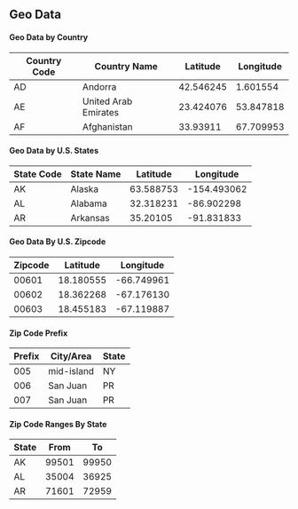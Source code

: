## Geo Data

#### Geo Data by Country

|Country Code|Country Name|Latitude|Longitude|
|-----|-----|-----|-----|
|AD|Andorra|42.546245|1.601554| 
|AE|United Arab Emirates|23.424076|53.847818| 
|AF|Afghanistan|33.93911|67.709953| 

#### Geo Data by U.S. States

|State Code|State Name|Latitude|Longitude|
|-----|-----|-----|-----|
|AK|Alaska|63.588753|-154.493062| 
|AL|Alabama|32.318231|-86.902298| 
|AR|Arkansas|35.20105|-91.831833|

#### Geo Data By U.S. Zipcode

|Zipcode|Latitude|Longitude|
|-----|-----|-----|
|00601|18.180555|-66.749961| 
|00602|18.362268|-67.176130| 
|00603|18.455183|-67.119887| 

#### Zip Code Prefix

|Prefix|City/Area|State|
|-----|-----|-----|
|005|mid-island|NY|
|006|San Juan|PR|
|007|San Juan|PR|

#### Zip Code Ranges By State

|State|From|To|
|-----|-----|-----|
|AK|99501|99950|
|AL|35004|36925|
|AR|71601|72959|

